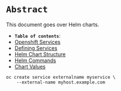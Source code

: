 # **`Abstract`**

This document goes over Helm charts.
-  **`Table of contents`**:
  - [Openshift Services](#openshift-services)
  - [Defining Services](#defining-services)
  - [Helm Chart Structure](#helm-chart-structure)
  - [Helm Commands](#helm-commands)
  - [Chart Values](#chart-values)







  ```shell
  oc create service externalname myservice \
      --external-name myhost.example.com

  ```